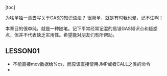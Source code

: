 [toc]

为啥单独一章去写关于GAS的知识语法？
很简单，就是有时我也晕，记不住啊！

本章目的很单纯，就是一种随笔。记下平常经常记混的易错GAS知识点和疑惑点，但并不代表缺乏实用性。希望能对朋友们有所帮助。

## LESSON01
- 不能直接mov数据给%cs，而应该直接使用JMP或者CALL之类的命令
- 